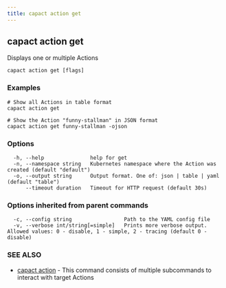 ```yaml
---
title: capact action get
---
```


## capact action get

Displays one or multiple Actions

```
capact action get [flags]
```

### Examples

```
# Show all Actions in table format
capact action get

# Show the Action "funny-stallman" in JSON format
capact action get funny-stallman -ojson

```

### Options

```
  -h, --help               help for get
  -n, --namespace string   Kubernetes namespace where the Action was created (default "default")
  -o, --output string      Output format. One of: json | table | yaml (default "table")
      --timeout duration   Timeout for HTTP request (default 30s)
```

### Options inherited from parent commands

```
  -c, --config string                 Path to the YAML config file
  -v, --verbose int/string[=simple]   Prints more verbose output. Allowed values: 0 - disable, 1 - simple, 2 - tracing (default 0 - disable)
```

### SEE ALSO

* [capact action](capact_action.md)	 - This command consists of multiple subcommands to interact with target Actions

